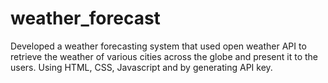 # weather_forecast
Developed a weather forecasting system that used open weather API to retrieve the weather of various cities across the globe and present it to the users. Using HTML, CSS, Javascript and by generating API key.

